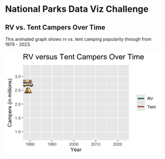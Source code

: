 # National Parks Data Viz Challenge

## RV vs. Tent Campers Over Time
This animated graph shows rv vs. tent camping popularity through from 1979 - 2023.

![image](https://github.com/izsuu/nationalparks/blob/main/RV%20versus%20Tent.gif)

